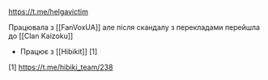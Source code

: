 https://t.me/helgavictim

Працювала з [[FanVoxUA]] але після скандалу з перекладами перейшла до [[Clan Kaizoku]]

- Працює з [[Hibikit]] [1]

[1] https://t.me/hibiki_team/238